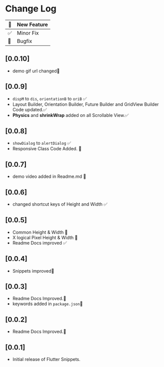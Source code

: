 <!-- @format -->

# Change Log

| 🚀  | New Feature |
| --- | ----------- |
| ✅  | Minor Fix   |
| 🐛  | Bugfix      |

## [0.0.10]

- demo gif url changed🐛

## [0.0.9]

- `dispM` to `dis`, `orientationB` to `oriB` ✅
- Layout Builder, Orientation Builder, Future Builder and GridView Builder Code updated.✅
- **Physics** and **shrinkWrap** added on all Scrollable View.✅

## [0.0.8]

- `showDialog` to `alertDialog` ✅
- Responsive Class Code Added. 🚀

## [0.0.7]

- demo video added in Readme.md 🚀

## [0.0.6]

- changed shortcut keys of Height and Width ✅

## [0.0.5]

- Common Height & Width 🚀
- X logical Pixel Height & Width 🚀
- Readme Docs improved ✅

## [0.0.4]

- Snippets improved🐛

## [0.0.3]

- Readme Docs Improved.🐛
- keywords added in `package.json`🚀

## [0.0.2]

- Readme Docs Improved.🐛

## [0.0.1]

- Initial release of Flutter Snippets.

